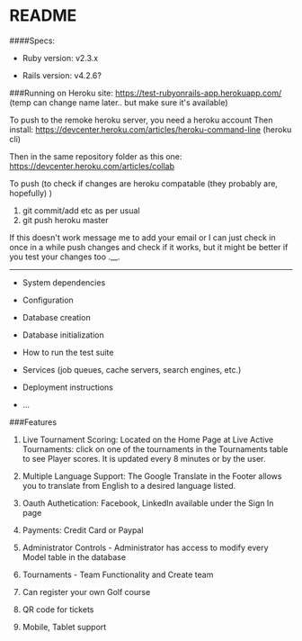 # README

####Specs:

* Ruby version: v2.3.x

* Rails version: v4.2.6?

###Running on Heroku
site: https://test-rubyonrails-app.herokuapp.com/ (temp can change name later.. but make sure it's available)

To push to the remoke heroku server, you need a heroku account
Then install: https://devcenter.heroku.com/articles/heroku-command-line (heroku cli)

Then in the same repository folder as this one: https://devcenter.heroku.com/articles/collab

To push (to check if changes are heroku compatable (they probably are, hopefully) )
  1. git commit/add etc as per usual
  2. git push heroku master

If this doesn't work message me to add your email or I can just check in once in a while push changes and check if it works,
but it might be better if you test your changes too .__.

------------------------
* System dependencies

* Configuration

* Database creation

* Database initialization

* How to run the test suite

* Services (job queues, cache servers, search engines, etc.)

* Deployment instructions

* ...

###Features

1. Live Tournament Scoring: Located on the Home Page at Live Active Tournaments: click on one of the tournaments in the Tournaments table to see Player scores. It is updated every 8 minutes or by the user.

2. Multiple Language Support: The Google Translate in the Footer allows you to translate from English to a desired language listed.

3. Oauth Authetication: Facebook, LinkedIn available under the Sign In page

4. Payments:  Credit Card or Paypal

5. Administrator Controls -  Administrator has access to modify every Model table in the database

6. Tournaments - Team Functionality and Create team

7. Can register your own Golf course

8. QR code for tickets

9. Mobile, Tablet support
